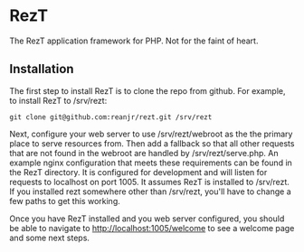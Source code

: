 RezT
====
The RezT application framework for PHP.  Not for the faint of heart.

Installation
------------
The first step to install RezT is to clone the repo from github.  For example,
to install RezT to /srv/rezt:

    git clone git@github.com:reanjr/rezt.git /srv/rezt

Next, configure your web server to use /srv/rezt/webroot as the the primary
place to serve resources from.  Then add a fallback so that all other requests
that are not found in the webroot are handled by /srv/rezt/serve.php.  An
example nginx configuration that meets these requirements can be found in the
RezT directory.  It is configured for development and will listen for requests
to localhost on port 1005.  It assumes RezT is installed to /srv/rezt.  If you
installed rezt somewhere other than /srv/rezt, you'll have to change a few paths
to get this working.

Once you have RezT installed and you web server configured, you should be able
to navigate to <http://localhost:1005/welcome> to see a welcome page and some
next steps.
